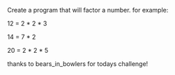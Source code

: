 

Create a program that will factor a number. for example:

12 = 2 \* 2 \* 3

14 = 7 \* 2

20 = 2 \* 2 \* 5

thanks to bears\_in\_bowlers for todays challenge!

